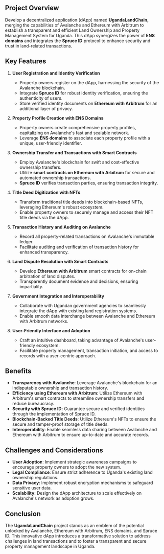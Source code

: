 
## Project Overview
Develop a decentralized application (dApp) named **UgandaLandChain**, merging the capabilities of Avalanche and Ethereum with Arbitrum to establish a transparent and efficient Land Ownership and Property Management System for Uganda. This dApp synergizes the power of **ENS domains** and integrates the **Spruce ID** protocol to enhance security and trust in land-related transactions.

## Key Features

1. **User Registration and Identity Verification**
   - Property owners register on the dApp, harnessing the security of the Avalanche blockchain.
   - Integrate **Spruce ID** for robust identity verification, ensuring the authenticity of users.
   - Store verified identity documents on **Ethereum with Arbitrum** for an additional layer of privacy.

2. **Property Profile Creation with ENS Domains**
   - Property owners create comprehensive property profiles, capitalizing on Avalanche's fast and scalable network.
   - Leverage **ENS domains** to associate each property profile with a unique, user-friendly identifier.

3. **Ownership Transfer and Transactions with Smart Contracts**
   - Employ Avalanche's blockchain for swift and cost-effective ownership transfers.
   - Utilize **smart contracts on Ethereum with Arbitrum** for secure and automated ownership transactions.
   - **Spruce ID** verifies transaction parties, ensuring transaction integrity.

4. **Title Deed Digitization with NFTs**
   - Transform traditional title deeds into blockchain-based NFTs, leveraging Ethereum's robust ecosystem.
   - Enable property owners to securely manage and access their NFT title deeds via the dApp.

5. **Transaction History and Auditing on Avalanche**
   - Record all property-related transactions on Avalanche's immutable ledger.
   - Facilitate auditing and verification of transaction history for enhanced transparency.

6. **Land Dispute Resolution with Smart Contracts**
   - Develop **Ethereum with Arbitrum** smart contracts for on-chain arbitration of land disputes.
   - Transparently document evidence and decisions, ensuring impartiality.

7. **Government Integration and Interoperability**
   - Collaborate with Ugandan government agencies to seamlessly integrate the dApp with existing land registration systems.
   - Enable smooth data interchange between Avalanche and Ethereum with Arbitrum networks.

8. **User-Friendly Interface and Adoption**
   - Craft an intuitive dashboard, taking advantage of Avalanche's user-friendly ecosystem.
   - Facilitate property management, transaction initiation, and access to records with a user-centric approach.

## Benefits

- **Transparency with Avalanche**: Leverage Avalanche's blockchain for an indisputable ownership and transaction history.
- **Efficiency using Ethereum with Arbitrum**: Utilize Ethereum with Arbitrum's smart contracts to streamline ownership transfers and reduce bureaucracy.
- **Security with Spruce ID**: Guarantee secure and verified identities through the implementation of Spruce ID.
- **Blockchain-Backed Title Deeds**: Utilize Ethereum's NFTs to ensure the secure and tamper-proof storage of title deeds.
- **Interoperability**: Enable seamless data sharing between Avalanche and Ethereum with Arbitrum to ensure up-to-date and accurate records.

## Challenges and Considerations

- **User Adoption**: Implement strategic awareness campaigns to encourage property owners to adopt the new system.
- **Legal Compliance**: Ensure strict adherence to Uganda's existing land ownership regulations.
- **Data Privacy**: Implement robust encryption mechanisms to safeguard sensitive user data.
- **Scalability**: Design the dApp architecture to scale effectively on Avalanche's network as adoption grows.

## Conclusion

The **UgandaLandChain** project stands as an emblem of the potential unlocked by Avalanche, Ethereum with Arbitrum, ENS domains, and Spruce ID. This innovative dApp introduces a transformative solution to address challenges in land transactions and to foster a transparent and secure property management landscape in Uganda.